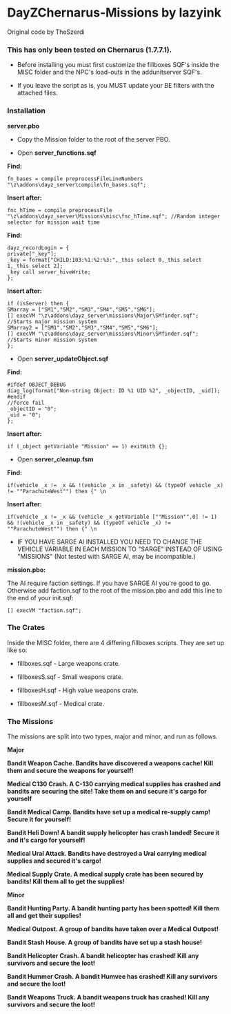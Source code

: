 DayZChernarus-Missions by lazyink
=============
Original code by TheSzerdi

<h3>This has only been tested on Chernarus (1.7.7.1).</h3>  

 * Before installing you must first customize the fillboxes SQF's inside the MISC folder and the NPC's load-outs in the addunitserver SQF's. 
 
 * If you leave the script as is, you MUST update your BE filters with the attached files.


<h3>Installation</h3>

<b>server.pbo</b>

 * Copy the Mission folder to the root of the server PBO.

 * Open <b>server_functions.sqf</b>

<b>Find:</b>

	fn_bases = compile preprocessFileLineNumbers "\z\addons\dayz_server\compile\fn_bases.sqf";
	
<b>Insert after:</b>
	
	fnc_hTime = compile preprocessFile "\z\addons\dayz_server\Missions\misc\fnc_hTime.sqf"; //Random integer selector for mission wait time
	
<b>Find:</b>
	
	dayz_recordLogin = {
	private["_key"];
	_key = format["CHILD:103:%1:%2:%3:",_this select 0,_this select 1,_this select 2];
	_key call server_hiveWrite;
	};
	
<b>Insert after:</b>
	
	if (isServer) then { 
	SMarray = ["SM1","SM2","SM3","SM4","SM5","SM6"];
    [] execVM "\z\addons\dayz_server\missions\Major\SMfinder.sqf"; //Starts major mission system
    SMarray2 = ["SM1","SM2","SM3","SM4","SM5","SM6"];
    [] execVM "\z\addons\dayz_server\missions\Minor\SMfinder.sqf"; //Starts minor mission system
	};

	
 * Open <b>server_updateObject.sqf</b>
	
<b>Find:</b>
	
    #ifdef OBJECT_DEBUG
    diag_log(format["Non-string Object: ID %1 UID %2", _objectID, _uid]);
	#endif
    //force fail
    _objectID = "0";
    _uid = "0";
	};
	
<b>Insert after:</b>  
	
    if (_object getVariable "Mission" == 1) exitWith {};
	

	
 * Open <b>server_cleanup.fsm</b>
 
<b>Find:</b>  
 
    if(vehicle _x != _x && !(vehicle _x in _safety) && (typeOf vehicle _x) != ""ParachuteWest"") then {" \n

<b>Insert after:</b>

    if(vehicle _x != _x && (vehicle _x getVariable [""Mission"",0] != 1) && !(vehicle _x in _safety) && (typeOf vehicle _x) != ""ParachuteWest"") then {" \n

	
	
 * IF YOU HAVE SARGE AI INSTALLED YOU NEED TO CHANGE THE VEHICLE VARIABLE IN EACH MISSION TO "SARGE" INSTEAD OF USING "MISSIONS" (Not tested with SARGE AI, may be incompatible.)


 
<b>mission.pbo:</b>

The AI require faction settings. If you have SARGE AI you're good to go. Otherwise add faction.sqf to the root of the mission.pbo and add this line to the end of your init.sqf:

    [] execVM "faction.sqf";
	
	
	
<h3>The Crates</h3>

Inside the MISC folder, there are 4 differing fillboxes scripts. They are set up like so:

* fillboxes.sqf - Large weapons crate.

* fillboxesS.sqf - Small weapons crate.

* fillboxesH.sqf - High value weapons crate.

* fillboxesM.sqf - Medical crate.

	
<h3>The Missions</h3>

The missions are split into two types, major and minor, and run as follows.

<b>Major<b>

<b>Bandit Weapon Cache.</b>
Bandits have discovered a weapons cache! Kill them and secure the weapons for yourself!

<b>Medical C130 Crash.</b>
A C-130 carrying medical supplies has crashed and bandits are securing the site! Take them on and secure it's cargo for yourself

<b>Bandit Medical Camp.</b>
Bandits have set up a medical re-supply camp! Secure it for yourself!

<b>Bandit Heli Down!</b>
A bandit supply helicopter has crash landed! Secure it and it's cargo for yourself!

<b>Medical Ural Attack.</b>
Bandits have destroyed a Ural carrying medical supplies and secured it's cargo!

M<b>edical Supply Crate.</b>
A medical supply crate has been secured by bandits! Kill them all to get the supplies!

<b>Minor<b>

<b>Bandit Hunting Party.</b>
A bandit hunting party has been spotted! Kill them all and get their supplies!

<b>Medical Outpost.</b>
A group of bandits have taken over a Medical Outpost!

<b>Bandit Stash House.</b>
A group of bandits have set up a stash house!

<b>Bandit Helicopter Crash.</b>
A bandit helicopter has crashed! Kill any survivors and secure the loot!

<b>Bandit Hummer Crash.</b>
A bandit Humvee has crashed! Kill any survivors and secure the loot!

<b>Bandit Weapons Truck.</b>
A bandit weapons truck has crashed! Kill any survivors and secure the loot!


		
	


	

